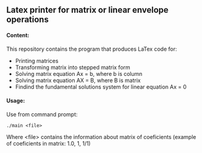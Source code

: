 ## Latex printer for matrix or linear envelope operations
#### Content:
This repository contains the program that produces LaTex code for:
* Printing matrices
* Transforming matrix into stepped matrix form
* Solving matrix equation Ax = b, where b is column
* Solving matrix equation AX = B, where B is matrix
* Findind the fundamental solutions system for linear equation Ax = 0

#### Usage:
Use from command prompt:
```
./main <file>
```
Where \<file\> contains the information about matrix of coeficients (example of coeficients in matrix: 1.0, 1, 1/1)
